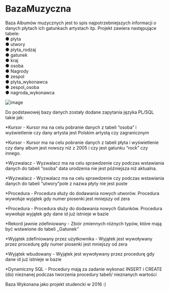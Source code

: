 # BazaMuzyczna
Baza Albumów muzycznych jest to spis
najpotrzebniejszych informacji o danych płytach ich
gatunkach artystach itp. Projekt zawiera następujące
tabele:  
● plyta  
● utwory  
● plyta_rodzaj  
● gatunek  
● kraj  
● osoba  
● Nagrody  
● zespol  
● plyta_wykonawca  
● zespol_osoba  
● nagroda_wykonawca  

![image](https://user-images.githubusercontent.com/34864275/124351708-44f3c500-dbfc-11eb-88f4-5dca4c2409cb.png)

Do podstawowej bazy danych zostały dodane zapytania języka PL/SQL takie jak:

*Kursor - Kursor ma na celu pobranie danych z tabeli
“osoba” i wyświetlenie czy dany artysta jest Polskim
artystą czy zagranicznym

*Kursor - Kursor ma na celu pobranie danych z tabeli płyta
i wyświetlenie czy dany album jest nowszy niż z 2005 i czy
jest gatunku “rock” czy innego.

*Wyzwalacz - Wyzwalacz ma na celu sprawdzenie czy
podczas wstawiania danych do tabeli “osoba” data
urodzenia nie jest późniejsza niż aktualna.

*Wyzwalacz - Wyzwalacz ma na celu sprawdzenie czy
podczas wstawiania danych do tabeli “utwory”pole z
nazwa płyty nie jest puste

*Procedura - Procedura służy do dodawania nowych
utworów. Procedura wywołuje wyjątek gdy numer piosenki
jest mniejszy od zera

*Procedura - Procedura służy do dodawania nowych
Gatunków. Procedura wywołuje wyjątek gdy dane id już
istnieje w bazie

*Rekord jawnie zdefiniowany - Zbiór zmiennych różnych
typów, które mają być wstawione do tabeli ,,Gatunek’’

*Wyjątek zdefiniowany przez użytkownika - Wyjątek jest
wywoływany przez procedurę gdy numer piosenki jest
mniejszy od zera

*Wyjątek wbudowany - Wyjątek jest wywoływany przez
procedurę gdy dane id już istnieje w bazie

*Dynamiczny SQL - Procedury mają za zadanie wykonać
INSERT i CREATE (do) nieznanej podczas tworzenia
procedury tabeli/ nieznanych wartości





Baza Wykonana jako projekt studencki w 2016 :)

